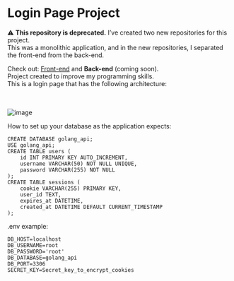 # Login Page Project

⚠️ **This repository is deprecated.** I’ve created two new repositories for this project.  
This was a monolithic application, and in the new repositories, I separated the front-end from the back-end.  

Check out: [Front-end](https://github.com/ak7r4/Auth-Front) and **Back-end** (coming soon).
<br>
Project created to improve my programming skills.<br>
This is a login page that has the following architecture:
<br><br><br>

![image](https://github.com/user-attachments/assets/68c52c9a-c838-41ab-b383-caec99a3dd6e)


How to set up your database as the application expects:
```
CREATE DATABASE golang_api;
USE golang_api;
CREATE TABLE users (
    id INT PRIMARY KEY AUTO_INCREMENT,
    username VARCHAR(50) NOT NULL UNIQUE,
    password VARCHAR(255) NOT NULL
);
CREATE TABLE sessions (
    cookie VARCHAR(255) PRIMARY KEY,
    user_id TEXT,
    expires_at DATETIME,
    created_at DATETIME DEFAULT CURRENT_TIMESTAMP
);
```
.env example:
```
DB_HOST=localhost
DB_USERNAME=root
DB_PASSWORD='root'
DB_DATABASE=golang_api
DB_PORT=3306
SECRET_KEY=Secret_key_to_encrypt_cookies
```
